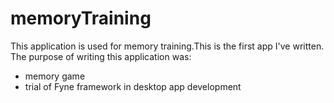 # memoryTraining

This application is used for memory training.This is the first app I've written.
The purpose of writing this application was:
- memory game
- trial of Fyne framework in desktop app development



